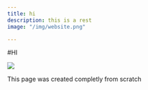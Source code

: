 ```yaml
---
title: hi
description: this is a rest
image: "/img/website.png"

---
```

<block>

\#HI

</block>

![](/img/forest.jpg)

This page was created completly from scratch